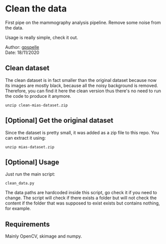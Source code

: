 # Clean the data

First pipe on the mammography analysis pipeline. Remove some
noise from the data.

Usage is really simple, check it out. 

Author: [gpspelle](https://github.com/gpspelle)  
Date: 18/11/2020

## Clean dataset

The clean dataset is in fact smaller than the original dataset because now
its images are mostly black, because all the noisy background is removed.
Therefore, you can find it here the clean version thus there's no need
to run the code to produce it anymore.

```
unzip clean-mias-dataset.zip
```

## [Optional] Get the original dataset

Since the dataset is pretty small, it was added as a zip file to this repo.
You can extract it using:

``` 
unzip mias-dataset.zip
```

## [Optional] Usage 

Just run the main script:

```
clean_data.py
```

The data paths are hardcoded inside this script, go check it
if you need to change. The script will check if there exists a folder
but will not check the content if the folder that was supposed to exist
exists but contains nothing, for example.

## Requirements

Mainly OpenCV, skimage and numpy.

